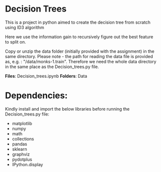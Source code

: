 # Decision Trees
This is a project in python aimed to create the decision tree from scratch using ID3 algorithm

Here we use the information gain to recursively figure out the best feature to split on. 

Copy or unzip the data folder (initially provided with the assignment) in the same directory. Please note - the path for reading the data file is provided as, e.g. : "/data/monks-1.train". Therefore we need the whole data directory in the same place as the Decision_trees.py file.

**Files**: Decision_trees.ipynb
**Folders**: Data



# Dependencies:

Kindly install and import the below libraries before running the Decision_trees.py file:
 - matplotlib
 - numpy
 - math
 - collections
 - pandas
 - sklearn
 - graphviz
 - pydotplus
 - IPython.display
